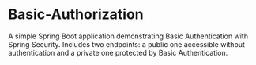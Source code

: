 # Basic-Authorization
A simple Spring Boot application demonstrating Basic Authentication with Spring Security. Includes two endpoints: a public one accessible without authentication and a private one protected by Basic Authentication.
